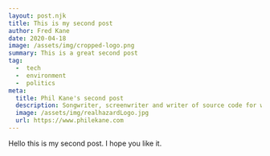 ```yaml
---
layout: post.njk
title: This is my second post
author: Fred Kane
date: 2020-04-18
image: /assets/img/cropped-logo.png
summary: This is a great second post
tag:
  -  tech
  -  environment
  -  politics
meta:
  title: Phil Kane's second post
  description: Songwriter, screenwriter and writer of source code for web applications.
  image: /assets/img/realhazardLogo.jpg
  url: https://www.philekane.com
---
```


Hello this is my second post. I hope you like it.
